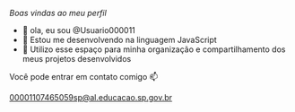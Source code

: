 *Boas vindas ao meu perfil*

- 👋 ola, eu sou @Usuario000011
- 👀 Estou me desenvolvendo na linguagem JavaScript
- 🌱 Utilizo esse espaço para minha organização e compartilhamento dos meus projetos desenvolvidos

Você pode entrar em contato comigo 📫

00001107465059sp@al.educacao.sp.gov.br
